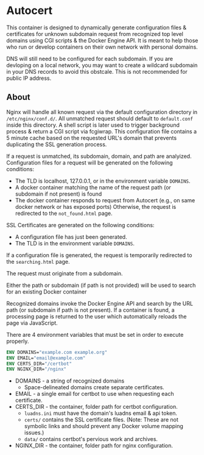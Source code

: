 # Autocert
This container is designed to dynamically generate configuration files & certificates for unknown subdomain request from recognized top level domains using CGI scripts & the Docker Engine API. It is meant to help those who run or develop containers on their own network with personal domains.

DNS will still need to be configured for each subdomain. If you are devloping on a local network, you may want to create a wildcard subdomain in your DNS records to avoid this obstcale. This is not recommended for public IP address.

## About
Nginx will handle all known request via the default configuration directory in `/etc/nginx/conf.d/`.
All unmatched request should default to `default.conf` inside this directory. A shell script is later used to trigger background process & return a CGI script via fcgiwrap. This configuration file contains a 5 minute cache based on the requested URL's domain that prevents duplicating the SSL generation process.

If a request is unmatched, its subdomain, domain, and path are analyized.
Configuration files for a request will be generated on the following conditions:
 - The TLD is localhost, 127.0.0.1, or in the environment variable `DOMAINS`.
 - A docker container matching the name of the request path (or subdomain if not present) is found
 - The docker container responds to request from Autocert (e.g., on same docker network or has exposed ports)
Otherwise, the request is redirected to the `not_found.html` page.

SSL Certificates are generated on the following conditions:
 - A configuration file has just been generated.
 - The TLD is in the environment variable `DOMAINS`.

If a configuration file is generated, the request is temporarily redirected to the `searching.html` page.


The request must originate from a subdomain. 

Either the path or subdomain (if path is not provided) will be used to search for an existing Docker container

Recognized domains invoke the Docker Engine API and search by the URL path (or subdomain if path is not present). If a container is found, a processing page is returned to the user which automatically reloads the page via JavaScript.

There are 4 environment variables that must be set in order to execute properly.

```dockerfile
ENV DOMAINS="example.com example.org"
ENV EMAIL="email@example.com"
ENV CERTS_DIR="/certbot"
ENV NGINX_DIR="/nginx"
```

- DOMAINS - a string of recognized domains
  - Space-delineated domains create separate certificates.
- EMAIL - a single email for certbot to use when requesting each certificate.
- CERTS_DIR - the container, folder path for certbot configuration.
  - `luadns.ini` must have the domain's luadns email & api token.
  - `certs/` contains the SSL certificate files. (Note: These are not symbolic links and should prevent any Docker volume mapping issues.)
  - `data/` contains certbot's pervious work and archives.
- NGINX_DIR - the container, folder path for nginx configuration.
